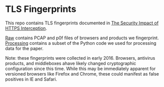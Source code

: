 TLS Fingerprints
==========================

This repo contains TLS fingerprints documented in [The Security Impact of HTTPS
Interception](https://zakird.com/papers/https_interception.pdf).

[Raw](https://github.com/zakird/tlsfingerprints/tree/master/raw) contains PCAP
and p0f files of browsers and products we fingerprint.
[Processing](https://github.com/zakird/tlsfingerprints/tree/master/processing)
contains a subset of the Python code we used for processing data for the paper.

Note: these fingerprints were collected in early 2016. Browsers, antivirus
products, and middleboxes ahave likely changed cryptographic configuration since
this time. While this may be immediately apparent for versioned browsers like
Firefox and Chrome, these could manifest as false positives in IE and Safari.

